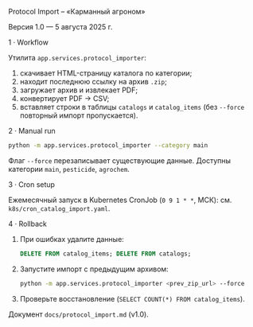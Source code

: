 Protocol Import – «Карманный агроном»

Версия 1.0 — 5 августа 2025 г.

1 · Workflow

Утилита `app.services.protocol_importer`:
1. скачивает HTML-страницу каталога по категории;
2. находит последнюю ссылку на архив `.zip`;
3. загружает архив и извлекает PDF;
4. конвертирует PDF → CSV;
5. вставляет строки в таблицы `catalogs` и `catalog_items` (без `--force` повторный импорт пропускается).

2 · Manual run

```bash
python -m app.services.protocol_importer --category main
```

Флаг `--force` перезаписывает существующие данные. Доступны категории `main`, `pesticide`, `agrochem`.

3 · Cron setup

Ежемесячный запуск в Kubernetes CronJob (`0 9 1 * *`, МСК): см. `k8s/cron_catalog_import.yaml`.

4 · Rollback

1. При ошибках удалите данные:
   ```sql
   DELETE FROM catalog_items; DELETE FROM catalogs;
   ```
2. Запустите импорт с предыдущим архивом:
   ```bash
   python -m app.services.protocol_importer <prev_zip_url> --force
   ```
3. Проверьте восстановление (`SELECT COUNT(*) FROM catalog_items`).

Документ `docs/protocol_import.md` (v1.0).

